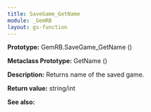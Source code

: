 ```yaml
---
title: SaveGame_GetName
module: _GemRB
layout: gs-function
---
```


**Prototype:** GemRB.SaveGame_GetName ()

**Metaclass Prototype:** GetName ()

**Description:**  Returns name of the saved game.

**Return value:** string/int

**See also:**

